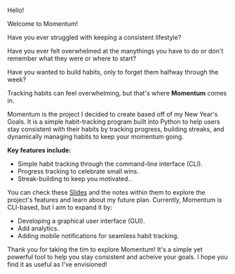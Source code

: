 Hello! 

Welcome to Momentum!

Have you ever struggled with keeping a consistent lifestyle? 

Have you ever felt overwhelmed at the manythings you have to do or don't remember what they were or where to start?

Have you wanted to build habits, only to forget them halfway through the week?

Tracking habits can feel overwhelming, but that's where **Momentum** comes in.

Momentum is the project I decided to create based off of my New Year's Goals. It is a simple habit-tracking program built into Python to help users stay consistent with their habits by tracking progress, building streaks, and dynamically managing habits to keep your momentum going. 

**Key features include:**
- Simple habit tracking through the command-line interface (CLI).
- Progress tracking to celebrate small wins.
- Streak-building to keep you motivated..

You can check these [Slides] and the notes within them to explore the project's features and learn about my future plan. Currently, Momentum is CLI-based, but I aim to expand it by:

- Developing a graphical user interface (GUI).
- Add analytics.
- Adding mobile notifications for seamless habit tracking.

Thank you for taking the tim to explore Momentum! It's a simple yet powerful tool to help you stay consistent and acheive your goals. I hope you find it as useful as I've envisioned!

[Slides]: https://docs.google.com/presentation/d/1wenVAck0ZwbeqaCCfun-PTv2A9glK2xc9iF5CXybKL0/edit?usp=sharing
